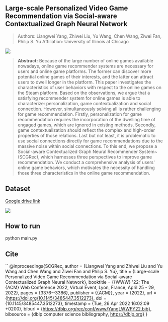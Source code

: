 ## Large-scale Personalized Video Game Recommendation via Social-aware Contextualized Graph Neural Network

> Authors: Liangwei Yang, Zhiwei Liu, Yu Wang, Chen Wang, Ziwei Fan, Philip S. Yu
> Affiliation: University of Illinois at Chicago

![](./assets/draftrec_model.png)


> **Abstract:** 
Because of the large number of online games available nowadays, online game recommender systems are necessary for users and online game platforms. The former can discover more potential online games of their interests, and the latter can attract users to dwell longer in the platform. This paper investigates the characteristics of user behaviors with respect to the online games on the Steam platform. Based on the observations, we argue that a satisfying recommender system for online games is able to characterize: personalization, game contextualization and social connection. However, simultaneously solving all is rather challenging for game recommendation. Firstly, personalization for game recommendation requires the incorporation of the dwelling time of engaged games, which are ignored in existing methods.
Secondly, game contextualization should reflect the complex and high-order properties of those relations. Last but not least, it is problematic to use social connections directly for game recommendations due to the massive noise within social connections. To this end, we propose a Social-aware Contextualized Graph Neural Recommender System~(SCGRec), which harnesses three perspectives to improve game recommendation. We conduct a comprehensive analysis of users' online game behaviors, which motivates the necessity of handling those three characteristics in the online game recommendation.

## Dataset

[Google drive link](https://drive.google.com/file/d/1F9kr_YWimBtexJEH-zkDzCOwl1q7GmFp/view)

![](./assets/dataset.png)

## How to run
python main.py
## Cite
``
@inproceedings{SCGRec,
  author    = {Liangwei Yang and
               Zhiwei Liu and
               Yu Wang and
               Chen Wang and
               Ziwei Fan and
               Philip S. Yu},
  title     = {Large-scale Personalized Video Game Recommendation via Social-aware
               Contextualized Graph Neural Network},
  booktitle = {{WWW} '22: The {ACM} Web Conference 2022, Virtual Event, Lyon, France,
               April 25 - 29, 2022},
  pages     = {3376--3386},
  publisher = {{ACM}},
  year      = {2022},
  url       = {https://doi.org/10.1145/3485447.3512273},
  doi       = {10.1145/3485447.3512273},
  timestamp = {Tue, 26 Apr 2022 16:02:09 +0200},
  biburl    = {https://dblp.org/rec/conf/www/YangLWWFY22.bib},
  bibsource = {dblp computer science bibliography, https://dblp.org}
}
